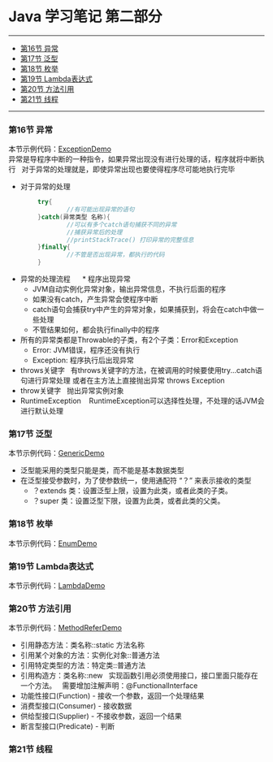 # **Java 学习笔记 第二部分**	
***
* [第16节 异常](#第16节-异常)  
* [第17节 泛型](#第17节-泛型)  
* [第18节 枚举](#第18节-枚举)
* [第19节 Lambda表达式](#第19节-lambda表达式)
* [第20节 方法引用](#第20节-方法引用) 
* [第21节 线程](第21节-线程)
***
### 第16节 异常  
本节示例代码：[ExceptionDemo](/Java_examples/ExceptionDemo.java)  
异常是导程序中断的一种指令，如果异常出现没有进行处理的话，程序就将中断执行  
对于异常的处理就是，即使异常出现也要使得程序尽可能地执行完毕  
* 对于异常的处理  
```java
		try{
				//有可能出现异常的语句
		}catch(异常类型 名称){
			 	//可以有多个catch语句捕获不同的异常
				//捕获异常后的处理
				//printStackTrace() 打印异常的完整信息
		}finally{
				//不管是否出现异常，都执行的代码
		}
 ```
* 异常的处理流程  
    * 程序出现异常
    * JVM自动实例化异常对象，输出异常信息，不执行后面的程序
    * 如果没有catch，产生异常会使程序中断
    * catch语句会捕获try中产生的异常对象，如果捕获到，将会在catch中做一些处理
    * 不管结果如何，都会执行finally中的程序
* 所有的异常类都是Throwable的子类，有2个子类：Error和Exception
    * Error: JVM错误，程序还没有执行
    * Exception: 程序执行后出现异常
* throws关键字  
	 有throws关键字的方法，在被调用的时候要使用try...catch语句进行异常处理
	 或者在主方法上直接抛出异常  throws Exception
* throw关键字 
   抛出异常实例对象
* RuntimeException
    RuntimeException可以选择性处理，不处理的话JVM会进行默认处理
### 第17节 泛型  
本节示例代码：[GenericDemo](/Java_examples/GenericDemo.java)   
* 泛型能采用的类型只能是类，而不能是基本数据类型  
* 在泛型接受参数时，为了使参数统一，使用通配符 “？” 来表示接收的类型
	* ？extends 类：设置泛型上限，设置为此类，或者此类的子类。
	* ？super 类：设置泛型下限，设置为此类，或者此类的父类。
### 第18节 枚举  
本节示例代码：[EnumDemo](/Java_examples/EnumDemo.java)   
### 第19节 Lambda表达式 
本节示例代码：[LambdaDemo](/Java_examples/LambdaDemo.java)  
### 第20节 方法引用  
本节示例代码：[MethodReferDemo](/Java_examples/MethodReferDemo.java)  
* 引用静态方法：类名称::static 方法名称
* 引用某个对象的方法：实例化对象::普通方法  
* 引用特定类型的方法：特定类::普通方法
* 引用构造方：类名称::new  
实现函数引用必须使用接口，接口里面只能存在一个方法。  
需要增加注解声明：@FunctionalInterface  
* 功能性接口(Function) - 接收一个参数，返回一个处理结果
* 消费型接口(Consumer) - 接收数据
* 供给型接口(Supplier) - 不接收参数，返回一个结果
* 断言型接口(Predicate) - 判断
### 第21节 线程 

